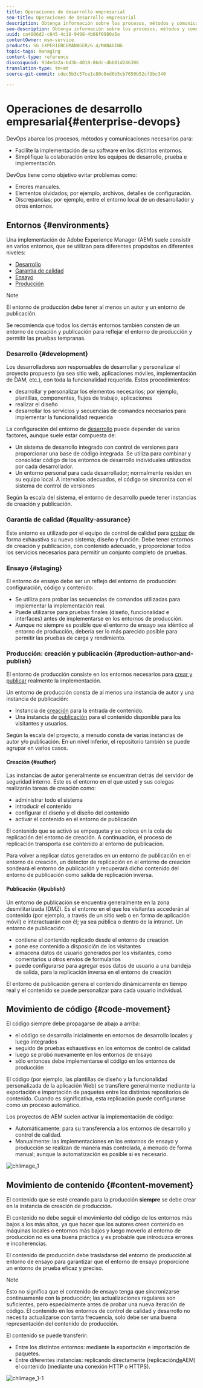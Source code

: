 ```yaml
---
title: Operaciones de desarrollo empresarial
seo-title: Operaciones de desarrollo empresarial
description: Obtenga información sobre los procesos, métodos y comunicaciones necesarios para facilitar la implementación y simplificar la colaboración.
seo-description: Obtenga información sobre los procesos, métodos y comunicaciones necesarios para facilitar la implementación y simplificar la colaboración.
uuid: ca4806d2-c845-4c18-9498-4b66f0980a5e
contentOwner: msm-service
products: SG_EXPERIENCEMANAGER/6.4/MANAGING
topic-tags: managing
content-type: reference
discoiquuid: 934eda2a-bd3b-4018-86dc-dbb01d246386
translation-type: tm+mt
source-git-commit: cdec5b3c57ce1c80c0ed6b5cb7650b52cf9bc340

---
```



# Operaciones de desarrollo empresarial{#enterprise-devops}

DevOps abarca los procesos, métodos y comunicaciones necesarios para:

* Facilite la implementación de su software en los distintos entornos.
* Simplifique la colaboración entre los equipos de desarrollo, prueba e implementación.

DevOps tiene como objetivo evitar problemas como:

* Errores manuales.
* Elementos olvidados; por ejemplo, archivos, detalles de configuración.
* Discrepancias; por ejemplo, entre el entorno local de un desarrollador y otros entornos.

## Entornos {#environments}

Una implementación de Adobe Experience Manager (AEM) suele consistir en varios entornos, que se utilizan para diferentes propósitos en diferentes niveles:

* [Desarrollo](#development)
* [Garantía de calidad](#quality-assurance)
* [Ensayo](#staging)
* [Producción](#production-author-and-publish)

>[!NOTE]
>
>El entorno de producción debe tener al menos un autor y un entorno de publicación.
>
>Se recomienda que todos los demás entornos también consten de un entorno de creación y publicación para reflejar el entorno de producción y permitir las pruebas tempranas.

### Desarrollo {#development}

Los desarrolladores son responsables de desarrollar y personalizar el proyecto propuesto (ya sea sitio web, aplicaciones móviles, implementación de DAM, etc.), con toda la funcionalidad requerida. Estos procedimientos:

* desarrollar y personalizar los elementos necesarios; por ejemplo, plantillas, componentes, flujos de trabajo, aplicaciones
* realizar el diseño
* desarrollar los servicios y secuencias de comandos necesarios para implementar la funcionalidad requerida

La configuración del entorno de [desarrollo](/help/sites-developing/best-practices.md) puede depender de varios factores, aunque suele estar compuesta de:

* Un sistema de desarrollo integrado con control de versiones para proporcionar una base de código integrada. Se utiliza para combinar y consolidar código de los entornos de desarrollo individuales utilizados por cada desarrollador.
* Un entorno personal para cada desarrollador; normalmente residen en su equipo local. A intervalos adecuados, el código se sincroniza con el sistema de control de versiones

Según la escala del sistema, el entorno de desarrollo puede tener instancias de creación y publicación.

### Garantía de calidad {#quality-assurance}

Este entorno es utilizado por el equipo de control de calidad para [probar](/help/sites-developing/test-plan.md) de forma exhaustiva su nuevo sistema; diseño y función. Debe tener entornos de creación y publicación, con contenido adecuado, y proporcionar todos los servicios necesarios para permitir un conjunto completo de pruebas.

### Ensayo {#staging}

El entorno de ensayo debe ser un reflejo del entorno de producción: configuración, código y contenido:

* Se utiliza para probar las secuencias de comandos utilizadas para implementar la implementación real.
* Puede utilizarse para pruebas finales (diseño, funcionalidad e interfaces) antes de implementarse en los entornos de producción.
* Aunque no siempre es posible que el entorno de ensayo sea idéntico al entorno de producción, debería ser lo más parecido posible para permitir las pruebas de carga y rendimiento.

### Producción: creación y publicación {#production-author-and-publish}

El entorno de producción consiste en los entornos necesarios para [crear y publicar](/help/sites-authoring/author.md#concept-of-authoring-and-publishing) realmente la implementación.

Un entorno de producción consta de al menos una instancia de autor y una instancia de publicación:

* Instancia de [creación](#author) para la entrada de contenido.
* Una instancia de [publicación](#publish) para el contenido disponible para los visitantes y usuarios.

Según la escala del proyecto, a menudo consta de varias instancias de autor y/o publicación. En un nivel inferior, el repositorio también se puede agrupar en varios casos.

#### Creación {#author}

Las instancias de autor generalmente se encuentran detrás del servidor de seguridad interno. Este es el entorno en el que usted y sus colegas realizarán tareas de creación como:

* administrar todo el sistema
* introducir el contenido
* configurar el diseño y el diseño del contenido
* activar el contenido en el entorno de publicación

El contenido que se activó se empaqueta y se coloca en la cola de replicación del entorno de creación. A continuación, el proceso de replicación transporta ese contenido al entorno de publicación.

Para volver a replicar datos generados en un entorno de publicación en el entorno de creación, un detector de replicación en el entorno de creación sondeará el entorno de publicación y recuperará dicho contenido del entorno de publicación como salida de replicación inversa.

#### Publicación {#publish}

Un entorno de publicación se encuentra generalmente en la zona desmilitarizada (DMZ). Es el entorno en el que los visitantes accederán al contenido (por ejemplo, a través de un sitio web o en forma de aplicación móvil) e interactuarán con él; ya sea pública o dentro de la intranet. Un entorno de publicación:

* contiene el contenido replicado desde el entorno de creación
* pone ese contenido a disposición de los visitantes
* almacena datos de usuario generados por los visitantes, como comentarios u otros envíos de formularios
* puede configurarse para agregar esos datos de usuario a una bandeja de salida, para la replicación inversa en el entorno de creación

El entorno de publicación genera el contenido dinámicamente en tiempo real y el contenido se puede personalizar para cada usuario individual.

## Movimiento de código {#code-movement}

El código siempre debe propagarse de abajo a arriba:

* el código se desarrolla inicialmente en entornos de desarrollo locales y luego integrados
* seguido de pruebas exhaustivas en los entornos de control de calidad
* luego se probó nuevamente en los entornos de ensayo
* sólo entonces debe implementarse el código en los entornos de producción

El código (por ejemplo, las plantillas de diseño y la funcionalidad personalizada de la aplicación Web) se transfiere generalmente mediante la exportación e importación de paquetes entre los distintos repositorios de contenido. Cuando es significativa, esta replicación puede configurarse como un proceso automático.

Los proyectos de AEM suelen activar la implementación de código:

* Automáticamente: para su transferencia a los entornos de desarrollo y control de calidad.
* Manualmente: las implementaciones en los entornos de ensayo y producción se realizan de manera más controlada, a menudo de forma manual; aunque la automatización es posible si es necesario.

![chlimage_1](assets/chlimage_1.png)

## Movimiento de contenido {#content-movement}

El contenido que se esté creando para la producción **siempre** se debe crear en la instancia de creación de producción.

El contenido no debe seguir el movimiento del código de los entornos más bajos a los más altos, ya que hacer que los autores creen contenido en máquinas locales o entornos más bajos y luego moverlo al entorno de producción no es una buena práctica y es probable que introduzca errores e incoherencias.

El contenido de producción debe trasladarse del entorno de producción al entorno de ensayo para garantizar que el entorno de ensayo proporcione un entorno de prueba eficaz y preciso.

>[!NOTE]
>
>Esto no significa que el contenido de ensayo tenga que sincronizarse continuamente con la producción; las actualizaciones regulares son suficientes, pero especialmente antes de probar una nueva iteración de código. El contenido en los entornos de control de calidad y desarrollo no necesita actualizarse con tanta frecuencia, solo debe ser una buena representación del contenido de producción.

El contenido se puede transferir:

* Entre los distintos entornos: mediante la exportación e importación de paquetes.
* Entre diferentes instancias: replicando directamente (replicación[de](/help/sites-deploying/replication.md)AEM) el contenido (mediante una conexión HTTP o HTTPS).

![chlimage_1-1](assets/chlimage_1-1.png)